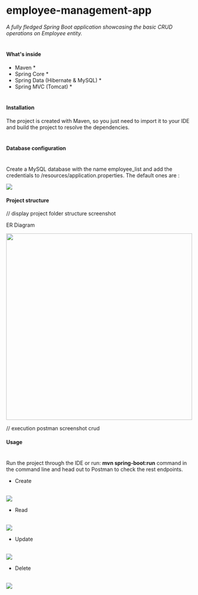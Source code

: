 # employee-management-app
_A fully fledged Spring
Boot application showcasing the basic CRUD operations on Employee entity._
#

#### What's inside <br>
* Maven *
* Spring Core *
* Spring Data (Hibernate & MySQL) *
* Spring MVC (Tomcat) *
#
#### Installation <br>
The project is created with Maven, so you just need to import it to your IDE and build the project to resolve the dependencies.
#
#### Database configuration <br>
#
Create a MySQL database with the name employee_list and add the credentials to /resources/application.properties.
The default ones are :
<div />
<img src="jdbc.png"> 
<div />


#### Project structure <br>

// display project folder structure screenshot

ER Diagram
<div />
<img src="db.png" width="500" height="500" >


// execution postman screenshot crud



#### Usage <br>
#
Run the project through the IDE or run: **mvn spring-boot:run** command in the command line and head out to Postman to check the rest endpoints.


* Create
<br>
<img src="createEmployee.png"> 

* Read
<br>
<img src="getAllEmployees.png"> 

* Update
<br>
<img src="update.png"> 

* Delete
<br>
<img src="delete.png"> 

